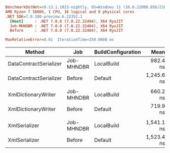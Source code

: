 ``` ini

BenchmarkDotNet=v0.13.1.1823-nightly, OS=Windows 11 (10.0.22000.856/21H2)
AMD Ryzen 7 5800X, 1 CPU, 16 logical and 8 physical cores
.NET SDK=7.0.100-preview.6.22352.1
  [Host]     : .NET 7.0.0 (7.0.22.32404), X64 RyuJIT
  Job-MHNDBR : .NET 7.0.0 (7.0.22.32404), X64 RyuJIT
  Before     : .NET 7.0.0 (7.0.22.32404), X64 RyuJIT

MaxRelativeError=0.01  IterationTime=250.0000 ms  

```
|                 Method |        Job | BuildConfiguration |       Mean |    Error |   StdDev | Ratio | RatioSD |
|----------------------- |----------- |------------------- |-----------:|---------:|---------:|------:|--------:|
| DataContractSerializer | Job-MHNDBR |         LocalBuild |   982.4 ns |  9.51 ns | 13.64 ns |  0.79 |    0.01 |
| DataContractSerializer |     Before |            Default | 1,245.6 ns |  5.07 ns |  4.23 ns |  1.00 |    0.00 |
|                        |            |                    |            |          |          |       |         |
|    XmlDictionaryWriter | Job-MHNDBR |         LocalBuild |   660.2 ns |  5.89 ns |  5.51 ns |  0.92 |    0.01 |
|    XmlDictionaryWriter |     Before |            Default |   719.9 ns |  3.64 ns |  3.22 ns |  1.00 |    0.00 |
|                        |            |                    |            |          |          |       |         |
|          XmlSerializer | Job-MHNDBR |         LocalBuild | 1,541.1 ns | 15.24 ns | 42.97 ns |  1.03 |    0.03 |
|          XmlSerializer |     Before |            Default | 1,523.4 ns | 15.22 ns | 24.14 ns |  1.00 |    0.00 |
